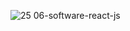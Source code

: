 
![25 06-software-react-js](https://github.com/user-attachments/assets/52e05997-2e26-410e-b931-63eafb70da83)

